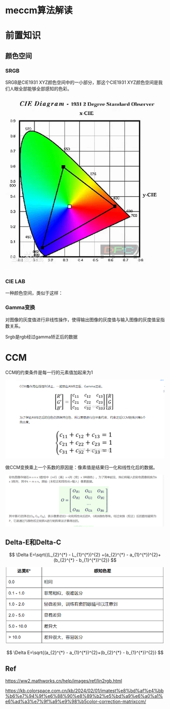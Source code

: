 # meccm算法解读

# 前置知识

## 颜色空间

### SRGB

SRGB是CIE1931 XYZ颜色空间中的一小部分，那这个CIE1931 XYZ颜色空间是我们人眼全部能够全部感知的色彩。

![](./src/SRGB色域.png)

### CIE LAB

一种颜色空间，类似于这样：


### Gamma变换
对图像的灰度值进行非线性操作，使得输出图像的灰度值与输入图像的灰度值呈指数关系。

Srgb是rgb经过gamma矫正后的数据




# CCM

CCM的约束条件是每一行的元素值加起来为1

![](./src/ccm矩阵约束条件.png)

做CCM变换乘上一个系数的原因是：像素值是结果归一化和线性化后的数据。

![](./src/ccm颜色矩阵为什么要乘上系数.png)

## Delta-E和Delta-C

$$
\Delta E=\sqrt{(L_{2}^{*} - L_{1}^{*})^{2} +(a_{2}^{*} - a_{1}^{*})^{2}+(b_{2}^{*} - b_{1}^{*})^{2}} 
$$

![](./src/delta-e范围.png)

$$
\Delta E=\sqrt{(a_{2}^{*} - a_{1}^{*})^{2}+(b_{2}^{*} - b_{1}^{*})^{2}} 
$$


## Ref
https://ww2.mathworks.cn/help/images/ref/lin2rgb.html

https://kb.colorspace.com.cn/kb/2024/02/01/imatest%e8%bd%af%e4%bb%b6%e7%94%9f%e6%88%90%e8%89%b2%e5%bd%a9%e6%a0%a1%e6%ad%a3%e7%9f%a9%e9%98%b5color-correction-matrixccm/